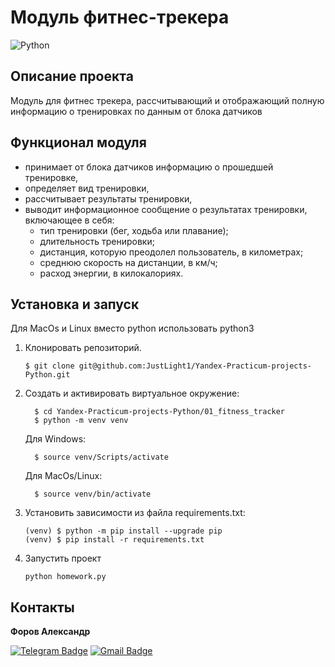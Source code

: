 # Модуль фитнес-трекера
![Python](https://img.shields.io/badge/Python-3.9.10-blue)
## Описание проекта

Модуль для фитнес трекера, рассчитывающий и отображающий полную информацию о тренировках по данным от блока датчиков

## Функционал модуля
- принимает от блока датчиков информацию о прошедшей тренировке,
- определяет вид тренировки,
- рассчитывает результаты тренировки,
- выводит информационное сообщение о результатах тренировки, включающее в себя:
    - тип тренировки (бег, ходьба или плавание);
    - длительность тренировки;
    - дистанция, которую преодолел пользователь, в километрах;
    - среднюю скорость на дистанции, в км/ч;
    - расход энергии, в килокалориях.


## Установка и запуск

 Для MacOs и Linux вместо python использовать python3

1. Клонировать репозиторий.
   ```
   $ git clone git@github.com:JustLight1/Yandex-Practicum-projects-Python.git
   ```
2. Cоздать и активировать виртуальное окружение:
    ```
      $ cd Yandex-Practicum-projects-Python/01_fitness_tracker
      $ python -m venv venv
    ```
    Для Windows:
    ```
      $ source venv/Scripts/activate
    ```
    Для MacOs/Linux:
    ```
      $ source venv/bin/activate
    ```
3. Установить зависимости из файла requirements.txt:
    ```
    (venv) $ python -m pip install --upgrade pip
    (venv) $ pip install -r requirements.txt
    ```
4. Запустить проект
    ```
    python homework.py
    ```

## Контакты
**Форов Александр** 

[![Telegram Badge](https://img.shields.io/badge/-Light_88-blue?style=social&logo=telegram&link=https://t.me/Light_88)](https://t.me/Light_88) [![Gmail Badge](https://img.shields.io/badge/forov.py@gmail.com-c14438?style=flat&logo=Gmail&logoColor=white&link=mailto:forov.py@gmail.com)](mailto:forov.py@gmail.com)
